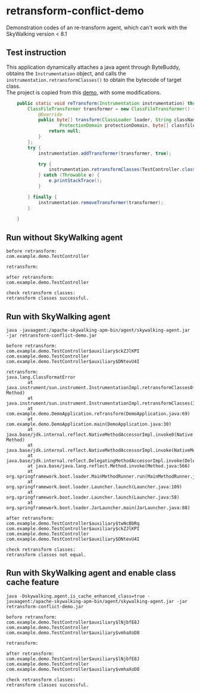 # retransform-conflict-demo
Demonstration codes of an re-transform agent, which can't work with the SkyWalking version &lt; 8.1

## Test instruction

This application dynamically attaches a java agent through ByteBuddy, obtains the `Instrumentation` object, and calls the `instrumentation.retransformClasses()` to obtain the bytecode of target class.  
The project is copied from this [demo](https://github.com/hengyunabc/skywalking-error-demo), with some modifications.

```java
	public static void reTransform(Instrumentation instrumentation) throws UnmodifiableClassException {
		ClassFileTransformer transformer = new ClassFileTransformer() {
			@Override
			public byte[] transform(ClassLoader loader, String className, Class<?> classBeingRedefined,
					ProtectionDomain protectionDomain, byte[] classfileBuffer) throws IllegalClassFormatException {
				return null;
			}
		};
		try {
			instrumentation.addTransformer(transformer, true);

			try {
				instrumentation.retransformClasses(TestController.class);
			} catch (Throwable e) {
				e.printStackTrace();
			}

		} finally {
			instrumentation.removeTransformer(transformer);
		}

	}
```


## Run without SkyWalking agent

```
before retransform:
com.example.demo.TestController

retransform:

after retransform:
com.example.demo.TestController

check retransform classes:
retransform classes successful.
```

## Run with SkyWalking agent

```
java -javaagent:/apache-skywalking-apm-bin/agent/skywalking-agent.jar -jar retransform-conflict-demo.jar
```


```
before retransform:
com.example.demo.TestController$auxiliary$ckZJlKPI
com.example.demo.TestController
com.example.demo.TestController$auxiliary$DNtevU4I

retransform:
java.lang.ClassFormatError
        at java.instrument/sun.instrument.InstrumentationImpl.retransformClasses0(Native Method)
        at java.instrument/sun.instrument.InstrumentationImpl.retransformClasses(InstrumentationImpl.java:167)
        at com.example.demo.DemoApplication.reTransform(DemoApplication.java:69)
        at com.example.demo.DemoApplication.main(DemoApplication.java:30)
        at java.base/jdk.internal.reflect.NativeMethodAccessorImpl.invoke0(Native Method)
        at java.base/jdk.internal.reflect.NativeMethodAccessorImpl.invoke(NativeMethodAccessorImpl.java:62)
        at java.base/jdk.internal.reflect.DelegatingMethodAccessorImpl.invoke(DelegatingMethodAccessorImpl.java:43)
        at java.base/java.lang.reflect.Method.invoke(Method.java:566)
        at org.springframework.boot.loader.MainMethodRunner.run(MainMethodRunner.java:49)
        at org.springframework.boot.loader.Launcher.launch(Launcher.java:109)
        at org.springframework.boot.loader.Launcher.launch(Launcher.java:58)
        at org.springframework.boot.loader.JarLauncher.main(JarLauncher.java:88)

after retransform:
com.example.demo.TestController$auxiliary$twNcBbRq
com.example.demo.TestController$auxiliary$ckZJlKPI
com.example.demo.TestController
com.example.demo.TestController$auxiliary$DNtevU4I

check retransform classes:
retransform classes not equal.

```

## Run with SkyWalking agent and enable class cache feature

```
java -Dskywalking.agent.is_cache_enhanced_class=true -javaagent:/apache-skywalking-apm-bin/agent/skywalking-agent.jar -jar retransform-conflict-demo.jar
```

```
before retransform:
com.example.demo.TestController$auxiliary$lNjbfE8J
com.example.demo.TestController
com.example.demo.TestController$auxiliary$vmhaXoD8

retransform:

after retransform:
com.example.demo.TestController$auxiliary$lNjbfE8J
com.example.demo.TestController
com.example.demo.TestController$auxiliary$vmhaXoD8

check retransform classes:
retransform classes successful.

```